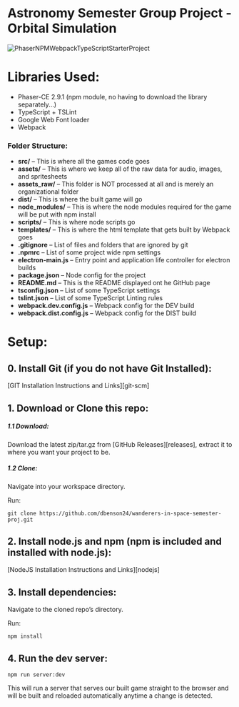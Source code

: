 # Astronomy Semester Group Project - Orbital Simulation

![PhaserNPMWebpackTypeScriptStarterProject](https://scontent.fzty2-1.fna.fbcdn.net/v/t35.0-12/25286246_2485929048298002_477545884_o.png?oh=5cba7779a0337f8948eeee63d12cfb37&oe=5A30A69C)

# Libraries Used:

- Phaser-CE 2.9.1 (npm module, no having to download the library separately...)
- TypeScript + TSLint
- Google Web Font loader
- Webpack

### Folder Structure:

- **src/** – This is where all the games code goes
- **assets/** – This is where we keep all of the raw data for audio, images, and spritesheets
- **assets_raw/** – This folder is NOT processed at all and is merely an organizational folder
- **dist/** – This is where the built game will go
- **node_modules/** – This is where the node modules required for the game will be put with npm install
- **scripts/** – This is where node scripts go
- **templates/** – This is where the html template that gets built by Webpack goes
- **.gitignore** – List of files and folders that are ignored by git
- **.npmrc** – List of some project wide npm settings
- **electron-main.js** – Entry point and application life controller for electron builds
- **package.json** – Node config for the project
- **README.md** – This is the README displayed ont he GitHub page
- **tsconfig.json** – List of some TypeScript settings
- **tslint.json** – List of some TypeScript Linting rules
- **webpack.dev.config.js** – Webpack config for the DEV build
- **webpack.dist.config.js** – Webpack config for the DIST build

# Setup:

## 0. Install Git (if you do not have Git Installed):
[GIT Installation Instructions and Links][git-scm]

## 1. Download or Clone this repo:

##### 1.1 Download:

Download the latest zip/tar.gz from [GitHub Releases][releases], extract it to where you want your project to be.

##### 1.2 Clone:

Navigate into your workspace directory.

Run:

```git clone https://github.com/dbenson24/wanderers-in-space-semester-proj.git```

## 2. Install node.js and npm (npm is included and installed with node.js):

[NodeJS Installation Instructions and Links][nodejs]

## 3. Install dependencies:

Navigate to the cloned repo’s directory.

Run:

```npm install```

## 4. Run the dev server:

```npm run server:dev```

This will run a server that serves our built game straight to the browser and will be built and reloaded automatically anytime a change is detected.

